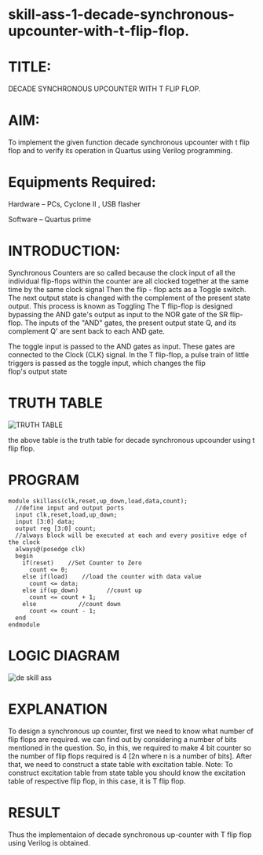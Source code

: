 # skill-ass-1-decade-synchronous-upcounter-with-t-flip-flop.
# TITLE:
DECADE SYNCHRONOUS UPCOUNTER WITH T FLIP FLOP.
# AIM:

To implement the given function decade synchronous upcounter with t flip flop and to verify its operation in Quartus using Verilog programming.


# Equipments Required:

Hardware – PCs, Cyclone II , USB flasher

Software – Quartus prime

# INTRODUCTION:

Synchronous Counters are so called because the clock input of all the individual flip-flops within the counter are all clocked together at the same time by the same clock signal
Then the flip - flop acts as a Toggle switch. The next output state is changed with the complement of the present state output. This process is known as Toggling
The T flip-flop is designed bypassing the AND gate's output as input to the NOR gate of the SR flip-flop. The inputs of the "AND" gates, the present output state Q, and its complement Q' are sent back to each AND gate.

The toggle input is passed to the AND gates as input. These gates are connected to the Clock (CLK) signal. In the T flip-flop, a pulse train of little triggers is passed as the toggle input, which changes the flip flop's output state

# TRUTH TABLE

![TRUTH TABLE](https://user-images.githubusercontent.com/123359969/215315342-18abdfda-0cbd-4241-b071-db2c9c9b0fc1.png)

the above table is the truth table for decade synchronous upcounder using t flip flop.

# PROGRAM
```
module skillass(clk,reset,up_down,load,data,count);
  //define input and output ports
  input clk,reset,load,up_down;
  input [3:0] data;
  output reg [3:0] count;
  //always block will be executed at each and every positive edge of the clock
  always@(posedge clk) 
  begin
    if(reset)    //Set Counter to Zero
      count <= 0;
    else if(load)    //load the counter with data value
      count <= data;
    else if(up_down)        //count up
      count <= count + 1;
    else            //count down
      count <= count - 1;
  end
endmodule
```
# LOGIC DIAGRAM

![de skill ass](https://user-images.githubusercontent.com/123359969/215315098-6562691c-a57a-4d4a-8490-43ade27f7cc7.png)

# EXPLANATION

To design a synchronous up counter, first we need to know what number of flip flops are required. we can find out by considering a number of bits mentioned in the question. So, in this, we required to make 4 bit counter so the number of flip flops required is 4 [2n where n is a number of bits].
After that, we need to construct a state table with excitation table.
Note: To construct excitation table from state table you should know the excitation table of respective flip flop, in this case, it is T flip flop.

# RESULT

Thus the implementaion of decade synchronous up-counter with T flip flop using Verilog is obtained.
